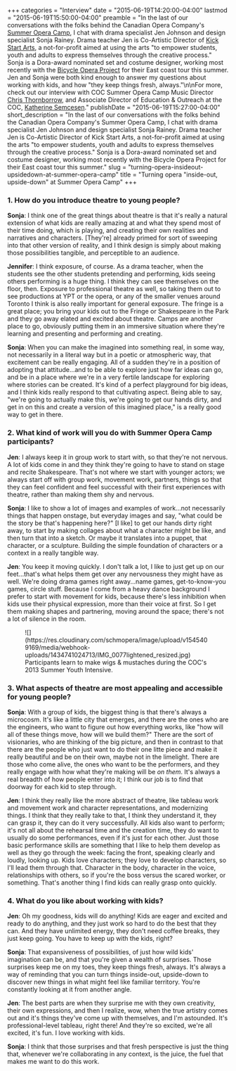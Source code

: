 +++
categories = "Interview"
date = "2015-06-19T14:20:00-04:00"
lastmod = "2015-06-19T15:50:00-04:00"
preamble = "In the last of our conversations with the folks behind the Canadian Opera Company's [Summer Opera Camp](http://www.coc.ca/exploreandlearn/children/summeroperacamp), I chat with drama specialist Jen Johnson and design specialist Sonja Rainey. Drama teacher Jen is Co-Artistic Director of [Kick Start Arts](http://kickstartarts.com/), a not-for-profit aimed at using the arts \"to empower students, youth and adults to express themselves through the creative process.\" Sonja is a Dora-award nominated set and costume designer, working most recently with the [Bicycle Opera Project](/scene/companies/the-bicycle-opera-project/) for their East coast tour this summer. Jen and Sonja were both kind enough to answer my questions about working with kids, and how \"they keep things fresh, always.\"\n\nFor more, check out our interview with COC Summer Opera Camp Music Director [Chris Thornborrow](/chris-thornborrow-on-composing-with-kids/), and Associate Director of Education & Outreach at the COC, [Katherine Semcesen](/summer-opera-camp-at-the-coc/)."
publishDate = "2015-06-19T15:27:00-04:00"
short_description = "In the last of our conversations with the folks behind the Canadian Opera Company&#039;s Summer Opera Camp, I chat with drama specialist Jen Johnson and design specialist Sonja Rainey. Drama teacher Jen is Co-Artistic Director of Kick Start Arts, a not-for-profit aimed at using the arts &quot;to empower students, youth and adults to express themselves through the creative process.&quot; Sonja is a Dora-award nominated set and costume designer, working most recently with the Bicycle Opera Project for their East coast tour this summer."
slug = "turning-opera-insideout-upsidedown-at-summer-opera-camp"
title = "Turning opera &quot;inside-out, upside-down&quot; at Summer Opera Camp"
+++

### 1. How do you introduce theatre to young people?

**Sonja**: I think one of the great things about theatre is that it's really a natural extension of what kids are really amazing at and what they spend most of their time doing, which is playing, and creating their own realities and narratives and characters. [They're] already primed for sort of sweeping into that other version of reality, and I think design is simply about making those possibilities tangible, and perceptible to an audience. 

**Jennifer**: I think exposure, of course. As a drama teacher, when the students see the other students pretending and performing, kids seeing others performing is a huge thing. I think they can see themselves on the floor, then. Exposure to professional theatre as well, so taking them out to see productions at YPT or the opera, or any of the smaller venues around Toronto I think is also really important for general exposure. The fringe is a great place; you bring your kids out to the Fringe or Shakespeare in the Park and they go away elated and excited about theatre. Camps are another place to go, obviously putting them in an immersive situation where they're learning and presenting and performing and creating.

**Sonja**: When you can make the imagined into something real, in some way, not necessarily in a literal way but in a poetic or atmospheric way, that excitement can be really engaging. All of a sudden they're in a position of adopting that attitude...and to be able to explore just how far ideas can go, and be in a place where we're in a very fertile landscape for exploring where stories can be created. It's kind of a perfect playground for big ideas, and I think kids really respond to that cultivating aspect. Being able to say, "we're going to actually make this, we're going to get our hands dirty, and get in on this and create a version of this imagined place," is a really good way to get in there.

### 2. What kind of work will you do with Summer Opera Camp participants?

**Jen**: I always keep it in group work to start with, so that they're not nervous. A lot of kids come in and they think they're going to have to stand on stage and recite Shakespeare. That's not where we start with younger actors; we always start off with group work, movement work, partners, things so that they can feel confident and feel successful with their first experiences with theatre, rather than making them shy and nervous.

**Sonja**: I like to show a lot of images and examples of work...not necessarily things that happen onstage, but everyday images and say, "what could be the story be that's happening here?" [I like] to get our hands dirty right away, to start by making collages about what a character might be like, and then turn that into a sketch. Or maybe it translates into a puppet, that character, or a sculpture. Building the simple foundation of characters or a context in a really tangible way.

**Jen**: You keep it moving quickly. I don't talk a lot, I like to just get up on our feet...that's what helps them get over any nervousness they might have as well. We're doing drama games right away...name games, get-to-know-you games, circle stuff. Because I come from a heavy dance background I prefer to start with movement for kids, because there's less inhibition when kids use their physical expression, more than their voice at first. So I get them making shapes and partnering, moving around the space; there's not a lot of silence in the room.

<figure data-type="image">
![](https://res.cloudinary.com/schmopera/image/upload/v1545409169/media/webhook-uploads/1434741024713/IMG_0077lightened_resized.jpg)
<figcaption>Participants learn to make wigs & mustaches during the COC's 2013 Summer Youth Intensive.</figcaption>
</figure>

### 3. What aspects of theatre are most appealing and accessible for young people?

**Sonja**: With a group of kids, the biggest thing is that there's always a microcosm. It's like a little city that emerges, and there are the ones who are the engineers, who want to figure out how everything works, like "how will all of these things move, how will we build them?" There are the sort of visionaries, who are thinking of the big picture, and then in contrast to that there are the people who just want to do their one litte piece and make it really beautiful and be on their own, maybe not in the limelight. There are those who come alive, the ones who want to be the performers, and they really engage with how what they're making will be *on them*. It's always a real breadth of how people enter into it; I think our job is to find that doorway for each kid to step through.

**Jen**: I think they really like the more abstract of theatre, like tableau work and movement work and character representations, and modernizing things. I think that they really take to that, I think they understand it, they can grasp it, they can do it very successfully. All kids also want to perform; it's not all about the rehearsal time and the creation time, they do want to usually do some performances, even if it's just for each other. Just those basic performance skills are something that I like to help them develop as well as they go through the week: facing the front, speaking clearly and loudly, looking up. Kids love characters; they love to develop characters, so I'll lead them through that. Character in the body, character in the voice, relationships with others, so if you're the boss versus the scared worker, or something. That's another thing I find kids can really grasp onto quickly.

### 4. What do you like about working with kids?

**Jen**: Oh my goodness, kids will do anything! Kids are eager and excited and ready to do anything, and they just work so hard to do the best that they can. And they have unlimited energy, they don't need coffee breaks, they just keep going. You have to keep up with the kids, right? 

**Sonja**: That expansiveness of possibilities, of just how wild kids' imagination can be, and that you're given a wealth of surprises. Those surprises keep me on my toes, they keep things fresh, always. It's always a way of reminding that you can turn things inside-out, upside-down to discover new things in what might feel like familiar territory. You're constantly looking at it from another angle.

**Jen**: The best parts are when they surprise me with they own creativity, their own expressions, and then I realize, wow, when the true artistry comes out and it's things they've come up with themselves, and I'm astounded. It's professional-level tableau, right there! And they're so excited, we're all excited, it's fun. I love working with kids.

**Sonja**: I think that those surprises and that fresh perspective is just the thing that, whenever we're collaborating in any context, is the juice, the fuel that makes me want to do this work.
